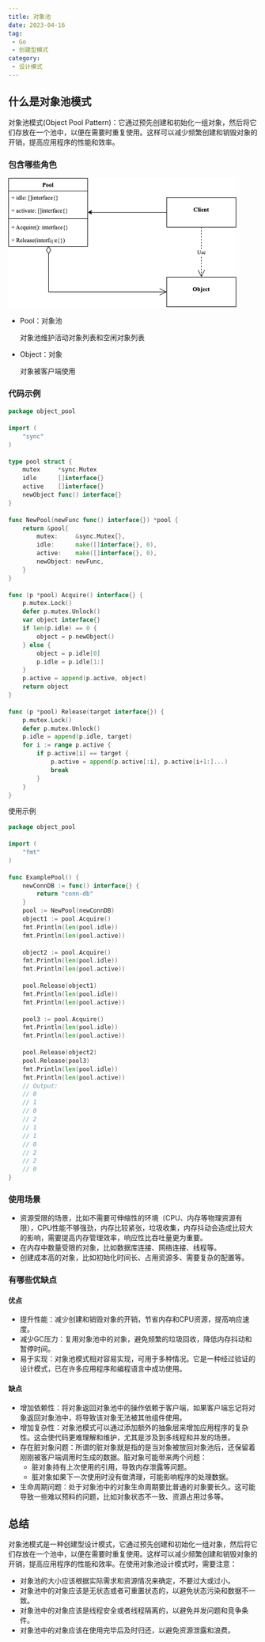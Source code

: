 ```yaml
---
title: 对象池
date: 2023-04-16
tag:
 - Go
 - 创建型模式
category:
 - 设计模式
---
```


<!-- more -->

## 什么是对象池模式

对象池模式(Object Pool Pattern)：它通过预先创建和初始化一组对象，然后将它们存放在一个池中，以便在需要时重复使用。这样可以减少频繁创建和销毁对象的开销，提高应用程序的性能和效率。

### 包含哪些角色

![object-pool](../images/object-pool.png)

- Pool：对象池

  对象池维护活动对象列表和空闲对象列表

- Object：对象

  对象被客户端使用

### 代码示例

```go
package object_pool

import (
	"sync"
)

type pool struct {
	mutex     *sync.Mutex
	idle      []interface{}
	active    []interface{}
	newObject func() interface{}
}

func NewPool(newFunc func() interface{}) *pool {
	return &pool{
		mutex:     &sync.Mutex{},
		idle:      make([]interface{}, 0),
		active:    make([]interface{}, 0),
		newObject: newFunc,
	}
}

func (p *pool) Acquire() interface{} {
	p.mutex.Lock()
	defer p.mutex.Unlock()
	var object interface{}
	if len(p.idle) == 0 {
		object = p.newObject()
	} else {
		object = p.idle[0]
		p.idle = p.idle[1:]
	}
	p.active = append(p.active, object)
	return object
}

func (p *pool) Release(target interface{}) {
	p.mutex.Lock()
	defer p.mutex.Unlock()
	p.idle = append(p.idle, target)
	for i := range p.active {
		if p.active[i] == target {
			p.active = append(p.active[:i], p.active[i+1:]...)
			break
		}
	}
}
```

使用示例

```go
package object_pool

import (
	"fmt"
)

func ExamplePool() {
	newConnDB := func() interface{} {
		return "conn-db"
	}
	pool := NewPool(newConnDB)
	object1 := pool.Acquire()
	fmt.Println(len(pool.idle))
	fmt.Println(len(pool.active))

	object2 := pool.Acquire()
	fmt.Println(len(pool.idle))
	fmt.Println(len(pool.active))

	pool.Release(object1)
	fmt.Println(len(pool.idle))
	fmt.Println(len(pool.active))

	pool3 := pool.Acquire()
	fmt.Println(len(pool.idle))
	fmt.Println(len(pool.active))

	pool.Release(object2)
	pool.Release(pool3)
	fmt.Println(len(pool.idle))
	fmt.Println(len(pool.active))
	// Output:
	// 0
	// 1
	// 0
	// 2
	// 1
	// 1
	// 0
	// 2
	// 2
	// 0
}
```

### 使用场景

- 资源受限的场景，比如不需要可伸缩性的环境（CPU、内存等物理资源有限），CPU性能不够强劲，内存比较紧张，垃圾收集，内存抖动会造成比较大的影响，需要提高内存管理效率，响应性比吞吐量更为重要。
- 在内存中数量受限的对象，比如数据库连接、网络连接、线程等。
- 创建成本高的对象，比如初始化时间长、占用资源多、需要复杂的配置等。

### 有哪些优缺点

#### 优点

- 提升性能：减少创建和销毁对象的开销，节省内存和CPU资源，提高响应速度。
- 减少GC压力：复用对象池中的对象，避免频繁的垃圾回收，降低内存抖动和暂停时间。
- 易于实现：对象池模式相对容易实现，可用于多种情况。它是一种经过验证的设计模式，已在许多应用程序和编程语言中成功使用。

#### 缺点

- 增加依赖性：将对象返回对象池中的操作依赖于客户端，如果客户端忘记将对象返回对象池中，将导致该对象无法被其他组件使用。
- 增加复杂性：对象池模式可以通过添加额外的抽象层来增加应用程序的复杂性。这会使代码更难理解和维护，尤其是涉及到多线程和并发的场景。
- 存在脏对象问题：所谓的脏对象就是指的是当对象被放回对象池后，还保留着刚刚被客户端调用时生成的数据。脏对象可能带来两个问题：
  - 脏对象持有上次使用的引用，导致内存泄露等问题。
  - 脏对象如果下一次使用时没有做清理，可能影响程序的处理数据。
- 生命周期问题：处于对象池中的对象生命周期要比普通的对象要长久。这可能导致一些难以预料的问题，比如对象状态不一致、资源占用过多等。

## 总结

对象池模式是一种创建型设计模式，它通过预先创建和初始化一组对象，然后将它们存放在一个池中，以便在需要时重复使用。这样可以减少频繁创建和销毁对象的开销，提高应用程序的性能和效率。在使用对象池设计模式时，需要注意：

- 对象池的大小应该根据实际需求和资源情况来确定，不要过大或过小。
- 对象池中的对象应该是无状态或者可重置状态的，以避免状态污染和数据不一致。
- 对象池中的对象应该是线程安全或者线程隔离的，以避免并发问题和竞争条件。
- 对象池中的对象应该在使用完毕后及时归还，以避免资源泄露和浪费。
